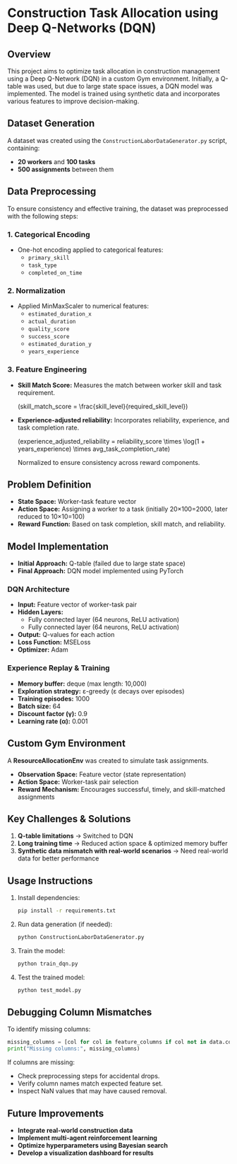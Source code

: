 # Construction Task Allocation using Deep Q-Networks (DQN)

## Overview

This project aims to optimize task allocation in construction management using a Deep Q-Network (DQN) in a custom Gym environment. Initially, a Q-table was used, but due to large state space issues, a DQN model was implemented. The model is trained using synthetic data and incorporates various features to improve decision-making.

## Dataset Generation

A dataset was created using the `ConstructionLaborDataGenerator.py` script, containing:

- **20 workers** and **100 tasks**
- **500 assignments** between them

## Data Preprocessing

To ensure consistency and effective training, the dataset was preprocessed with the following steps:

### 1. **Categorical Encoding**

- One-hot encoding applied to categorical features:
  - `primary_skill`
  - `task_type`
  - `completed_on_time`

### 2. **Normalization**

- Applied MinMaxScaler to numerical features:
  - `estimated_duration_x`
  - `actual_duration`
  - `quality_score`
  - `success_score`
  - `estimated_duration_y`
  - `years_experience`

### 3. **Feature Engineering**

- **Skill Match Score:** Measures the match between worker skill and task requirement.

  \(skill\_match\_score = \frac{skill\_level}{required\_skill\_level}\)

- **Experience-adjusted reliability:** Incorporates reliability, experience, and task completion rate.

  \(experience\_adjusted\_reliability = reliability\_score \times \log(1 + years\_experience) \times avg\_task\_completion\_rate\)

  Normalized to ensure consistency across reward components.

## Problem Definition

- **State Space:** Worker-task feature vector
- **Action Space:** Assigning a worker to a task (initially 20×100=2000, later reduced to 10×10=100)
- **Reward Function:** Based on task completion, skill match, and reliability.

## Model Implementation

- **Initial Approach:** Q-table (failed due to large state space)
- **Final Approach:** DQN model implemented using PyTorch

### DQN Architecture

- **Input:** Feature vector of worker-task pair
- **Hidden Layers:**
  - Fully connected layer (64 neurons, ReLU activation)
  - Fully connected layer (64 neurons, ReLU activation)
- **Output:** Q-values for each action
- **Loss Function:** MSELoss
- **Optimizer:** Adam

### Experience Replay & Training

- **Memory buffer:** deque (max length: 10,000)
- **Exploration strategy:** ε-greedy (ε decays over episodes)
- **Training episodes:** 1000
- **Batch size:** 64
- **Discount factor (γ):** 0.9
- **Learning rate (α):** 0.001

## Custom Gym Environment

A **ResourceAllocationEnv** was created to simulate task assignments.

- **Observation Space:** Feature vector (state representation)
- **Action Space:** Worker-task pair selection
- **Reward Mechanism:** Encourages successful, timely, and skill-matched assignments

## Key Challenges & Solutions

1. **Q-table limitations** → Switched to DQN
2. **Long training time** → Reduced action space & optimized memory buffer
3. **Synthetic data mismatch with real-world scenarios** → Need real-world data for better performance

## Usage Instructions

1. Install dependencies:
   ```bash
   pip install -r requirements.txt
   ```
2. Run data generation (if needed):
   ```bash
   python ConstructionLaborDataGenerator.py
   ```
3. Train the model:
   ```bash
   python train_dqn.py
   ```
4. Test the trained model:
   ```bash
   python test_model.py
   ```

## Debugging Column Mismatches

To identify missing columns:

```python
missing_columns = [col for col in feature_columns if col not in data.columns]
print("Missing columns:", missing_columns)
```

If columns are missing:

- Check preprocessing steps for accidental drops.
- Verify column names match expected feature set.
- Inspect NaN values that may have caused removal.

## Future Improvements

- **Integrate real-world construction data**
- **Implement multi-agent reinforcement learning**
- **Optimize hyperparameters using Bayesian search**
- **Develop a visualization dashboard for results**



